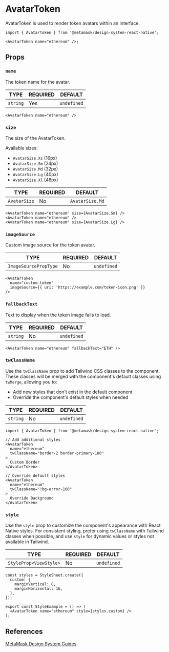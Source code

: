# AvatarToken

AvatarToken is used to render token avatars within an interface.

```tsx
import { AvatarToken } from '@metamask/design-system-react-native';

<AvatarToken name="ethereum" />;
```

## Props

### `name`

The token name for the avatar.

| TYPE     | REQUIRED | DEFAULT     |
| -------- | -------- | ----------- |
| `string` | Yes      | `undefined` |

```tsx
<AvatarToken name="ethereum" />
```

### `size`

The size of the AvatarToken.

Available sizes:

- `AvatarSize.Xs` (16px)
- `AvatarSize.Sm` (24px)
- `AvatarSize.Md` (32px)
- `AvatarSize.Lg` (40px)
- `AvatarSize.Xl` (48px)

| TYPE         | REQUIRED | DEFAULT         |
| ------------ | -------- | --------------- |
| `AvatarSize` | No       | `AvatarSize.Md` |

```tsx
<AvatarToken name="ethereum" size={AvatarSize.Sm} />
<AvatarToken name="ethereum" />
<AvatarToken name="ethereum" size={AvatarSize.Lg} />
```

### `imageSource`

Custom image source for the token avatar.

| TYPE                  | REQUIRED | DEFAULT     |
| --------------------- | -------- | ----------- |
| `ImageSourcePropType` | No       | `undefined` |

```tsx
<AvatarToken
  name="custom-token"
  imageSource={{ uri: 'https://example.com/token-icon.png' }}
/>
```

### `fallbackText`

Text to display when the token image fails to load.

| TYPE     | REQUIRED | DEFAULT     |
| -------- | -------- | ----------- |
| `string` | No       | `undefined` |

```tsx
<AvatarToken name="ethereum" fallbackText="ETH" />
```

### `twClassName`

Use the `twClassName` prop to add Tailwind CSS classes to the component. These classes will be merged with the component's default classes using `twMerge`, allowing you to:

- Add new styles that don't exist in the default component
- Override the component's default styles when needed

| TYPE     | REQUIRED | DEFAULT     |
| -------- | -------- | ----------- |
| `string` | No       | `undefined` |

```tsx
import { AvatarToken } from '@metamask/design-system-react-native';

// Add additional styles
<AvatarToken
  name="ethereum"
  twClassName="border-2 border-primary-100"
>
  Custom Border
</AvatarToken>

// Override default styles
<AvatarToken
  name="ethereum"
  twClassName="!bg-error-100"
>
  Override Background
</AvatarToken>
```

### `style`

Use the `style` prop to customize the component's appearance with React Native styles. For consistent styling, prefer using `twClassName` with Tailwind classes when possible, and use `style` for dynamic values or styles not available in Tailwind.

| TYPE                   | REQUIRED | DEFAULT     |
| ---------------------- | -------- | ----------- |
| `StyleProp<ViewStyle>` | No       | `undefined` |

```tsx
const styles = StyleSheet.create({
  custom: {
    marginVertical: 8,
    marginHorizontal: 16,
  },
});

export const StyleExample = () => (
  <AvatarToken name="ethereum" style={styles.custom} />
);
```

## References

[MetaMask Design System Guides](https://www.notion.so/MetaMask-Design-System-Guides-Design-f86ecc914d6b4eb6873a122b83c12940)
